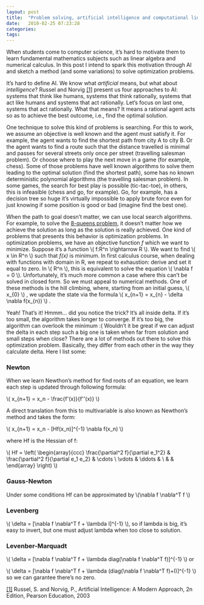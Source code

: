 ```yaml
---
layout: post
title:  "Problem solving, artificial intelligence and computational linear algebra"
date:   2010-02-25 07:23:28
categories: 
tags: 
---
```


When students come to computer science, it’s hard to motivate them to learn
fundamental mathematics subjects such as linear algebra and numerical calculus.
In this post I intend to spark this motivation through AI and sketch a method
(and some variations) to solve optimization problems.

It’s hard to define AI. We know what _artificial_ means, but what about
_intelligence_? Russel and Norvig [[1]](#russel)<a name="back_russel"></a>
present us four approaches to AI: systems that think like humans, systems that
think rationally, systems that act like humans and systems that act rationally.
Let’s focus on last one, systems that act rationally.  What that means? It
means a rational agent acts so as to achieve the best outcome, i.e., find the
optimal solution.

One technique to solve this kind of problems is searching. For this to work, we
assume an objective is well known and the agent must satisfy it. For example,
the agent wants to find the shortest path from city A to city B. Or the agent
wants to find a route such that the distance travelled is minimal and passes
for several streets only once per street (travelling salesman problem). Or
choose where to play the next move in a game (for example, chess). Some of
those problems have well known algorithms to solve them leading to the optimal
solution (find the shortest path), some has no known deterministic polynomial
algorithms (the travelling salesman problem). In some games, the search for
best play is possible (tic-tac-toe), in others, this is infeasible (chess and
go, for example). Go, for example, has a decision tree so huge it’s virtually
impossible to apply brute force even for just knowing if some position is good
or bad (imagine find the best one).

When the path to goal doesn’t matter, we can use local search algorithms. For
example, to solve the [8-queens
problem](http://en.wikipedia.org/wiki/Eight_queens_puzzle), it doesn’t
matter how we achieve the solution as long as the solution is really achieved.
One kind of problems that presents this behavior is optimization problems. In
optimization problems, we have an objective function _f_ which we want to
minimize.  Suppose it’s a function \\( f:R^n \rightarrow R \\). We want to find
\\( x \in R^n  \\) such that _f(x)_ is minimum. In first calculus course, when
dealing with functions with domain in R, we repeat to exhaustion: derive and
set it equal to zero. In \\( R^n  \\), this is equivalent to solve the equation
\\( \nabla f = 0  \\).  Unfortunately, it’s much more common a case where this
can’t be solved in closed form. 
So we must appeal to numerical methods. One of
these methods is the hill climbing, where, starting from an initial guess,
\\( x\_{0} \\) ,
we update the state via the formula 
\\( x\_{n+1} = x\_{n} - \delta \nabla f(x\_{n}) \\) . 

Yeah! That’s it!  Hmmm… did you notice the trick? It’s all inside delta.
If it’s too small, the algorithm takes longer to converge. If it’s too big, the
algorithm can overlook the minimum :( Wouldn’t it be great if we can adjust the
delta in each step such a big one is taken when far from solution and small
steps when close? There are a lot of methods out there to solve this
optimization problem.  Basically, they differ from each other in the way they
calculate delta. Here I list some:

### Newton

When we learn Newthon’s method for find roots of an equation, we learn each step is updated through following formula:

\\( x\_{n+1} = x\_n - \frac{f'(x)}{f''(x)}  \\)

A direct translation from this to multivariable is also known as Newthon’s method and takes the form:

\\( x\_{n+1} = x\_n - [Hf(x\_n)]^{-1} \nabla f(x\_n)  \\)

where Hf is the Hessian of f:

\\( Hf = \left( \begin{array}{ccc} \frac{\partial^2 f}{\partial e\_1^2} & \frac{\partial^2 f}{\partial e\_1 e\_2} & \cdots \\ \vdots & \ddots &  \\  &  &  \end{array} \right)  \\)

### Gauss-Newton

Under some conditions Hf can be approximated by \\(\nabla f \nabla^T f \\)

### Levenberg

\\( \delta = [\nabla f \nabla^T f + \lambda I]^{-1} \\), so if lambda is big, it’s easy to invert, but one must adjust lambda when too close to solution.

### Levenber-Marquadt

\\( \delta = [\nabla f \nabla^T f + \lambda diag(\nabla f \nabla^T f)]^{-1} \\) or

\\( \delta = [\nabla f \nabla^T f + \lambda (diag(\nabla f \nabla^T f)+I)]^{-1} \\) so we can garantee there’s no zero.


<a name="russel"></a>[[1]](#back_russel) Russel, S. and Norvig, P., Artificial Intelligence: A Modern Approach, 2n Edition, Pearson Education, 2003
